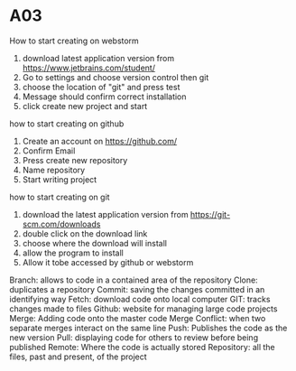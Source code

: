 # A03

How to start creating on webstorm
1) download latest application version from https://www.jetbrains.com/student/  
2) Go to settings and choose version control then git
3) choose the location of "git" and press test
4) Message should confirm correct installation
5) click create new project and start

how to start creating on github
1) Create an account on https://github.com/
2) Confirm Email
3) Press create new repository
4) Name repository
5) Start writing project

how to start creating on git
1) download the latest application version from https://git-scm.com/downloads
2) double click on the download link
3) choose where the download will install
4) allow the program to install
5) Allow it tobe accessed by github or webstorm

Branch: allows to code in a contained area of the repository
Clone: duplicates a repository
Commit: saving the changes committed in an identifying way
Fetch: download code onto local computer
GIT: tracks changes made to files
Github: website for managing large code projects
Merge: Adding code onto the master code
Merge Conflict: when two separate merges interact on the same line
Push: Publishes the code as the new version
Pull: displaying code for others to review before being published
Remote: Where the code is actually stored
Repository: all the files, past and present, of the project
